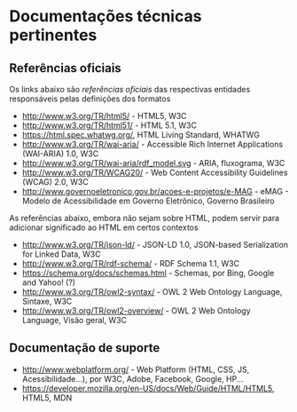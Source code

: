 Documentações técnicas pertinentes
===============================================================================

## Referências oficiais
Os links abaixo são _referências oficiais_ das respectivas entidades
 responsáveis pelas definições dos formatos

- http://www.w3.org/TR/html5/ - HTML5, W3C
- http://www.w3.org/TR/html51/ - HTML 5.1, W3C
- https://html.spec.whatwg.org/, HTML Living Standard, WHATWG
- http://www.w3.org/TR/wai-aria/ - Accessible Rich Internet Applications (WAI-ARIA) 1.0, W3C
- http://www.w3.org/TR/wai-aria/rdf_model.svg - ARIA, fluxograma, W3C
- http://www.w3.org/TR/WCAG20/ - Web Content Accessibility Guidelines (WCAG) 2.0, W3C
- http://www.governoeletronico.gov.br/acoes-e-projetos/e-MAG - eMAG - Modelo de Acessibilidade em Governo Eletrônico, Governo Brasileiro

As referências abaixo, embora não sejam sobre HTML, podem servir para adicionar
significado ao HTML em certos contextos

- http://www.w3.org/TR/json-ld/ - JSON-LD 1.0, JSON-based Serialization for Linked Data, W3C
- http://www.w3.org/TR/rdf-schema/ - RDF Schema 1.1, W3C
- https://schema.org/docs/schemas.html - Schemas, por Bing, Google and Yahoo! (?)
- http://www.w3.org/TR/owl2-syntax/ - OWL 2 Web Ontology Language, Sintaxe, W3C
- http://www.w3.org/TR/owl2-overview/ - OWL 2 Web Ontology Language, Visão geral, W3C

## Documentação de suporte
- http://www.webplatform.org/ - Web Platform (HTML, CSS, JS, Acessibilidade...), por W3C, Adobe, Facebook, Google, HP...
- https://developer.mozilla.org/en-US/docs/Web/Guide/HTML/HTML5, HTML5, MDN